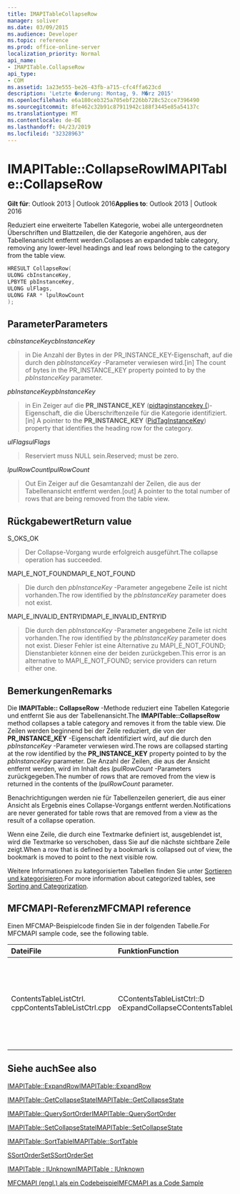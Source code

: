 ```yaml
---
title: IMAPITableCollapseRow
manager: soliver
ms.date: 03/09/2015
ms.audience: Developer
ms.topic: reference
ms.prod: office-online-server
localization_priority: Normal
api_name:
- IMAPITable.CollapseRow
api_type:
- COM
ms.assetid: 1a23e555-be26-43fb-a715-cfc4ffa623cd
description: 'Letzte �nderung: Montag, 9. M�rz 2015'
ms.openlocfilehash: e6a180ceb325a705ebf226bb728c52cce7396490
ms.sourcegitcommit: 8fe462c32b91c87911942c188f3445e85a54137c
ms.translationtype: MT
ms.contentlocale: de-DE
ms.lasthandoff: 04/23/2019
ms.locfileid: "32328963"
---
```

# <a name="imapitablecollapserow"></a><span data-ttu-id="90cf0-103">IMAPITable::CollapseRow</span><span class="sxs-lookup"><span data-stu-id="90cf0-103">IMAPITable::CollapseRow</span></span>

  
  
<span data-ttu-id="90cf0-104">**Gilt für**: Outlook 2013 | Outlook 2016</span><span class="sxs-lookup"><span data-stu-id="90cf0-104">**Applies to**: Outlook 2013 | Outlook 2016</span></span> 
  
<span data-ttu-id="90cf0-105">Reduziert eine erweiterte Tabellen Kategorie, wobei alle untergeordneten Überschriften und Blattzeilen, die der Kategorie angehören, aus der Tabellenansicht entfernt werden.</span><span class="sxs-lookup"><span data-stu-id="90cf0-105">Collapses an expanded table category, removing any lower-level headings and leaf rows belonging to the category from the table view.</span></span>
  
```cpp
HRESULT CollapseRow(
ULONG cbInstanceKey,
LPBYTE pbInstanceKey,
ULONG ulFlags,
ULONG FAR * lpulRowCount
);
```

## <a name="parameters"></a><span data-ttu-id="90cf0-106">Parameter</span><span class="sxs-lookup"><span data-stu-id="90cf0-106">Parameters</span></span>

 <span data-ttu-id="90cf0-107">_cbInstanceKey_</span><span class="sxs-lookup"><span data-stu-id="90cf0-107">_cbInstanceKey_</span></span>
  
> <span data-ttu-id="90cf0-108">in Die Anzahl der Bytes in der PR_INSTANCE_KEY-Eigenschaft, auf die durch den _pbInstanceKey_ -Parameter verwiesen wird.</span><span class="sxs-lookup"><span data-stu-id="90cf0-108">[in] The count of bytes in the PR_INSTANCE_KEY property pointed to by the  _pbInstanceKey_ parameter.</span></span> 
    
 <span data-ttu-id="90cf0-109">_pbInstanceKey_</span><span class="sxs-lookup"><span data-stu-id="90cf0-109">_pbInstanceKey_</span></span>
  
> <span data-ttu-id="90cf0-110">in Ein Zeiger auf die **PR_INSTANCE_KEY** ([pidtaginstancekey (](pidtaginstancekey-canonical-property.md))-Eigenschaft, die die Überschriftenzeile für die Kategorie identifiziert.</span><span class="sxs-lookup"><span data-stu-id="90cf0-110">[in] A pointer to the **PR_INSTANCE_KEY** ([PidTagInstanceKey](pidtaginstancekey-canonical-property.md)) property that identifies the heading row for the category.</span></span> 
    
 <span data-ttu-id="90cf0-111">_ulFlags_</span><span class="sxs-lookup"><span data-stu-id="90cf0-111">_ulFlags_</span></span>
  
> <span data-ttu-id="90cf0-112">Reserviert muss NULL sein.</span><span class="sxs-lookup"><span data-stu-id="90cf0-112">Reserved; must be zero.</span></span>
    
 <span data-ttu-id="90cf0-113">_lpulRowCount_</span><span class="sxs-lookup"><span data-stu-id="90cf0-113">_lpulRowCount_</span></span>
  
> <span data-ttu-id="90cf0-114">Out Ein Zeiger auf die Gesamtanzahl der Zeilen, die aus der Tabellenansicht entfernt werden.</span><span class="sxs-lookup"><span data-stu-id="90cf0-114">[out] A pointer to the total number of rows that are being removed from the table view.</span></span>
    
## <a name="return-value"></a><span data-ttu-id="90cf0-115">Rückgabewert</span><span class="sxs-lookup"><span data-stu-id="90cf0-115">Return value</span></span>

<span data-ttu-id="90cf0-116">S_OK</span><span class="sxs-lookup"><span data-stu-id="90cf0-116">S_OK</span></span> 
  
> <span data-ttu-id="90cf0-117">Der Collapse-Vorgang wurde erfolgreich ausgeführt.</span><span class="sxs-lookup"><span data-stu-id="90cf0-117">The collapse operation has succeeded.</span></span>
    
<span data-ttu-id="90cf0-118">MAPI_E_NOT_FOUND</span><span class="sxs-lookup"><span data-stu-id="90cf0-118">MAPI_E_NOT_FOUND</span></span> 
  
> <span data-ttu-id="90cf0-119">Die durch den _pbInstanceKey_ -Parameter angegebene Zeile ist nicht vorhanden.</span><span class="sxs-lookup"><span data-stu-id="90cf0-119">The row identified by the  _pbInstanceKey_ parameter does not exist.</span></span> 
    
<span data-ttu-id="90cf0-120">MAPI_E_INVALID_ENTRYID</span><span class="sxs-lookup"><span data-stu-id="90cf0-120">MAPI_E_INVALID_ENTRYID</span></span> 
  
> <span data-ttu-id="90cf0-121">Die durch den _pbInstanceKey_ -Parameter angegebene Zeile ist nicht vorhanden.</span><span class="sxs-lookup"><span data-stu-id="90cf0-121">The row identified by the  _pbInstanceKey_ parameter does not exist.</span></span> <span data-ttu-id="90cf0-122">Dieser Fehler ist eine Alternative zu MAPI_E_NOT_FOUND; Dienstanbieter können eine der beiden zurückgeben.</span><span class="sxs-lookup"><span data-stu-id="90cf0-122">This error is an alternative to MAPI_E_NOT_FOUND; service providers can return either one.</span></span> 
    
## <a name="remarks"></a><span data-ttu-id="90cf0-123">Bemerkungen</span><span class="sxs-lookup"><span data-stu-id="90cf0-123">Remarks</span></span>

<span data-ttu-id="90cf0-124">Die **IMAPITable:: CollapseRow** -Methode reduziert eine Tabellen Kategorie und entfernt Sie aus der Tabellenansicht.</span><span class="sxs-lookup"><span data-stu-id="90cf0-124">The **IMAPITable::CollapseRow** method collapses a table category and removes it from the table view.</span></span> <span data-ttu-id="90cf0-125">Die Zeilen werden beginnend bei der Zeile reduziert, die von der **PR_INSTANCE_KEY** -Eigenschaft identifiziert wird, auf die durch den _pbInstanceKey_ -Parameter verwiesen wird.</span><span class="sxs-lookup"><span data-stu-id="90cf0-125">The rows are collapsed starting at the row identified by the **PR_INSTANCE_KEY** property pointed to by the  _pbInstanceKey_ parameter.</span></span> <span data-ttu-id="90cf0-126">Die Anzahl der Zeilen, die aus der Ansicht entfernt werden, wird im Inhalt des _lpulRowCount_ -Parameters zurückgegeben.</span><span class="sxs-lookup"><span data-stu-id="90cf0-126">The number of rows that are removed from the view is returned in the contents of the  _lpulRowCount_ parameter.</span></span> 
  
<span data-ttu-id="90cf0-127">Benachrichtigungen werden nie für Tabellenzeilen generiert, die aus einer Ansicht als Ergebnis eines Collapse-Vorgangs entfernt werden.</span><span class="sxs-lookup"><span data-stu-id="90cf0-127">Notifications are never generated for table rows that are removed from a view as the result of a collapse operation.</span></span> 
  
<span data-ttu-id="90cf0-128">Wenn eine Zeile, die durch eine Textmarke definiert ist, ausgeblendet ist, wird die Textmarke so verschoben, dass Sie auf die nächste sichtbare Zeile zeigt.</span><span class="sxs-lookup"><span data-stu-id="90cf0-128">When a row that is defined by a bookmark is collapsed out of view, the bookmark is moved to point to the next visible row.</span></span> 
  
<span data-ttu-id="90cf0-129">Weitere Informationen zu kategorisierten Tabellen finden Sie unter [Sortieren und kategorisieren](sorting-and-categorization.md).</span><span class="sxs-lookup"><span data-stu-id="90cf0-129">For more information about categorized tables, see [Sorting and Categorization](sorting-and-categorization.md).</span></span>
  
## <a name="mfcmapi-reference"></a><span data-ttu-id="90cf0-130">MFCMAPI-Referenz</span><span class="sxs-lookup"><span data-stu-id="90cf0-130">MFCMAPI reference</span></span>

<span data-ttu-id="90cf0-131">Einen MFCMAP-Beispielcode finden Sie in der folgenden Tabelle.</span><span class="sxs-lookup"><span data-stu-id="90cf0-131">For MFCMAPI sample code, see the following table.</span></span>
  
|<span data-ttu-id="90cf0-132">**Datei**</span><span class="sxs-lookup"><span data-stu-id="90cf0-132">**File**</span></span>|<span data-ttu-id="90cf0-133">**Funktion**</span><span class="sxs-lookup"><span data-stu-id="90cf0-133">**Function**</span></span>|<span data-ttu-id="90cf0-134">**Comment**</span><span class="sxs-lookup"><span data-stu-id="90cf0-134">**Comment**</span></span>|
|:-----|:-----|:-----|
|<span data-ttu-id="90cf0-135">ContentsTableListCtrl. cpp</span><span class="sxs-lookup"><span data-stu-id="90cf0-135">ContentsTableListCtrl.cpp</span></span>  <br/> |<span data-ttu-id="90cf0-136">CContentsTableListCtrl::D oExpandCollapse</span><span class="sxs-lookup"><span data-stu-id="90cf0-136">CContentsTableListCtrl::DoExpandCollapse</span></span>  <br/> |<span data-ttu-id="90cf0-137">MFCMAPI verwendet die **IMAPITable:: CollapseRow** -Methode, um eine Tabellen Kategorie zu reduzieren.</span><span class="sxs-lookup"><span data-stu-id="90cf0-137">MFCMAPI uses the **IMAPITable::CollapseRow** method to collapse a table category.</span></span>  <br/> |
   
## <a name="see-also"></a><span data-ttu-id="90cf0-138">Siehe auch</span><span class="sxs-lookup"><span data-stu-id="90cf0-138">See also</span></span>



[<span data-ttu-id="90cf0-139">IMAPITable::ExpandRow</span><span class="sxs-lookup"><span data-stu-id="90cf0-139">IMAPITable::ExpandRow</span></span>](imapitable-expandrow.md)
  
[<span data-ttu-id="90cf0-140">IMAPITable::GetCollapseState</span><span class="sxs-lookup"><span data-stu-id="90cf0-140">IMAPITable::GetCollapseState</span></span>](imapitable-getcollapsestate.md)
  
[<span data-ttu-id="90cf0-141">IMAPITable::QuerySortOrder</span><span class="sxs-lookup"><span data-stu-id="90cf0-141">IMAPITable::QuerySortOrder</span></span>](imapitable-querysortorder.md)
  
[<span data-ttu-id="90cf0-142">IMAPITable::SetCollapseState</span><span class="sxs-lookup"><span data-stu-id="90cf0-142">IMAPITable::SetCollapseState</span></span>](imapitable-setcollapsestate.md)
  
[<span data-ttu-id="90cf0-143">IMAPITable::SortTable</span><span class="sxs-lookup"><span data-stu-id="90cf0-143">IMAPITable::SortTable</span></span>](imapitable-sorttable.md)
  
[<span data-ttu-id="90cf0-144">SSortOrderSet</span><span class="sxs-lookup"><span data-stu-id="90cf0-144">SSortOrderSet</span></span>](ssortorderset.md)
  
[<span data-ttu-id="90cf0-145">IMAPITable : IUnknown</span><span class="sxs-lookup"><span data-stu-id="90cf0-145">IMAPITable : IUnknown</span></span>](imapitableiunknown.md)


[<span data-ttu-id="90cf0-146">MFCMAPI (engl.) als ein Codebeispiel</span><span class="sxs-lookup"><span data-stu-id="90cf0-146">MFCMAPI as a Code Sample</span></span>](mfcmapi-as-a-code-sample.md)

